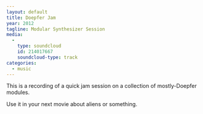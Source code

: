 ```yaml
---
layout: default
title: Doepfer Jam
year: 2012
tagline: Modular Synthesizer Session
media:
  -
    type: soundcloud
    id: 214017667
    soundcloud-type: track
categories:
  - music
---
```

This is a recording of a quick jam session on a collection of mostly-Doepfer modules.

Use it in your next movie about aliens or something.
